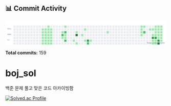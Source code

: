 <!-- HEATMAP:START -->
## 📊 Commit Activity

![Commit Heatmap](./heatmap.svg)

**Total commits:** 159
<!-- HEATMAP:END -->

# boj_sol
백준 문제 풀고 맞은 코드 아카이빙함

[![Solved.ac Profile](http://mazassumnida.wtf/api/v2/generate_badge?boj=doyeonk429)](https://solved.ac/doyeonk429)
